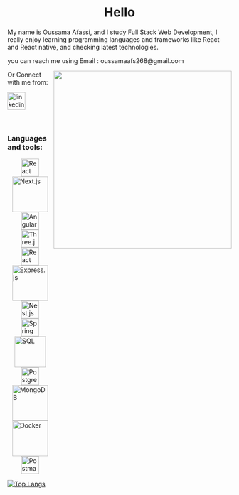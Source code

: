 
<!--
**Oussama268/Oussama268** is a ✨ _special_ ✨ repository because its `README.md` (this file) appears on your GitHub profile.

Here are some ideas to get you started:

- 🔭 I’m currently working on ...
- 🌱 I’m currently learning ...
- 👯 I’m looking to collaborate on ...
- 🤔 I’m looking for help with ...
- 💬 Ask me about ...
- 📫 How to reach me: ...
- 😄 Pronouns: ...
- ⚡ Fun fact: ...
-->

<h1 align="center">Hello</h1>


<p>My name is Oussama Afassi, and I study Full Stack Web Development, I really enjoy learning programming languages and frameworks like React and React native, and checking latest technologies. </p>
<p>you can reach me using Email : oussamaafs268@gmail.com</p>

<img width="400px" align="right" src="https://giffiles.alphacoders.com/258/2584.gif">


<p>Or Connect with me from:</p>



<p>
  <a href="https://www.linkedin.com/in/oussama-afassi-9428a1285" rel="nofollow noreferrer">
    <img width="40px" src="https://cdn-icons-png.flaticon.com/512/174/174857.png" alt="linkedin">
  </a> 
</p>
<br>





<h3 font-weight="bolder">Languages and tools:</h3>

<div style="display: flex; flex-direction: column; align-items: center; justify-content: center; height: '100vh'; gap: '50px';">
  <span><img width="40px" src="https://upload.wikimedia.org/wikipedia/commons/a/a7/React-icon.svg" alt="React"></span>
  <span><img width="80px" src="https://upload.wikimedia.org/wikipedia/commons/8/8e/Nextjs-logo.svg" alt="Next.js"></span>
  <span><img width="40px" src="https://upload.wikimedia.org/wikipedia/commons/c/cf/Angular_full_color_logo.svg" alt="Angular"></span>
  <span><img width="40px" src="https://raw.githubusercontent.com/mrdoob/three.js/master/files/icon.svg" alt="Three.js"></span>
  <span><img width="40px" src="https://avatars.githubusercontent.com/u/44563681?s=200&v=4" alt="React Three Fiber"></span>
  <span><img width="80px" src="https://upload.wikimedia.org/wikipedia/commons/6/64/Expressjs.png" alt="Express.js"></span>
  <span><img width="40px" src="https://docs.nestjs.com/assets/logo-small.svg" alt="Nest.js"></span>
  <span><img width="40px" src="https://upload.wikimedia.org/wikipedia/commons/4/4d/Spring_Logo.svg" alt="Spring Boot"></span>
  <span><img width="70px" src="https://upload.wikimedia.org/wikipedia/commons/8/87/Sql_data_base_with_logo.png" alt="SQL"></span>
  <span><img width="40px" src="https://upload.wikimedia.org/wikipedia/commons/2/29/Postgresql_elephant.svg" alt="PostgreSQL"></span>
  <span><img width="80px" src="https://webimages.mongodb.com/_com_assets/cms/mongodb-logo-rgb-j6w271g1xn.jpg" alt="MongoDB"></span>
  <span><img width="80px" src="https://upload.wikimedia.org/wikipedia/commons/4/4e/Docker_%28container_engine%29_logo.svg" alt="Docker"></span>
  <span><img width="40px" src="https://www.postman.com/assets/logos/postman-logo-stacked.svg" alt="Postman"></span>
</div>




[![Top Langs](https://github-readme-stats.vercel.app/api/top-langs/?username=anuraghazra&layout=donut)](https://github.com/anuraghazra/github-readme-stats)
